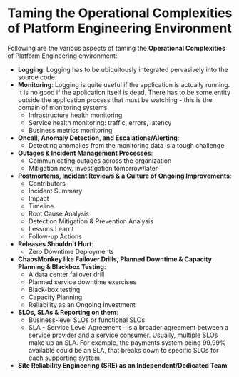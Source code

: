 # Taming the Operational Complexities of Platform Engineering Environment
Following are the various aspects of taming the **Operational Complexities** of Platform Engineering environment:
- **Logging**: Logging has to be ubiquitously integrated pervasively into the source code. 
- **Monitoring**: Logging is quite useful if the application is actually running. It is no good if the application itself is dead. There has to be some entity outside the application process that must be watching - this is the domain of monitoring systems. 
  - Infrastructure health monitoring
  - Service health monitoring: traffic, errors, latency
  - Business metrics monitoring
- **Oncall, Anomaly Detection, and Escalations/Alerting**:
  - Detecting anomalies from the monitoring data is a tough challenge
- **Outages & Incident Management Processes**:
  - Communicating outages across the organization
  - Mitigation now, investigation tomorrow/later
- **Postmortems, Incident Reviews & a Culture of Ongoing Improvements**:
  - Contributors
  - Incident Summary
  - Impact
  - Timeline
  - Root Cause Analysis
  - Detection Mitigation & Prevention Analysis
  - Lessons Learnt
  - Follow-up Actions
- **Releases Shouldn't Hurt**:
  - Zero Downtime Deployments
- **ChaosMonkey like Failover Drills, Planned Downtime & Capacity Planning & Blackbox Testing**:
  - A data center failover drill
  - Planned service downtime exercises
  - Black-box testing
  - Capacity Planning
  - Reliability as an Ongoing Investment
- **SLOs, SLAs & Reporting on them**:
  - Business-level SLOs or functional SLOs
  - SLA - Service Level Agreement - is a broader agreement between a service provider and a service consumer. Usually, multiple SLOs make up an SLA. For example, the payments system being 99.99% available could be an SLA, that breaks down to specific SLOs for each supporting system.
- **Site Reliability Engineering (SRE) as an Independent/Dedicated Team**